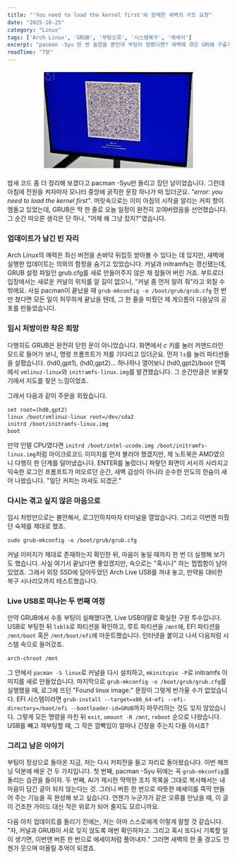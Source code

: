 ```yaml
---
title: "'You need to load the kernel first'와 함께한 새벽의 구조 요청"
date: "2025-10-25"
category: "Linux"
tags: ['Arch Linux', 'GRUB', '부팅오류', '시스템복구', '에세이']
excerpt: "pacman -Syu 한 번 눌렀을 뿐인데 부팅이 멈췄다면? 새벽에 겪은 GRUB 구출기를 일기처럼 정리했습니다."
readTime: "7분"
---
```


<div style="text-align: center; margin-bottom: 20px; margin-top: 20px;">
<img src="../../images/2025/kernelfault.png" alt="kernel error">
</div>

밤새 코드 좀 더 정리해 보겠다고 pacman -Syu만 돌리고 잤던 날이었습니다. 그런데 아침에 전원을 켜자마자 모니터 중앙에 굵직한 문장 하나가 떠 있더군요. *"error: you need to load the kernel first"*. 머릿속으로는 이미 아침의 시작을 알리는 커피 향이 맴돌고 있었는데, GRUB은 딱 한 줄로 오늘 일정이 완전히 꼬여버렸음을 선언했습니다. 그 순간 떠오른 생각은 단 하나, "어제 왜 그냥 잤지?"였습니다.

### 업데이트가 남긴 빈 자리

Arch Linux의 매력은 최신 버전을 손바닥 뒤집듯 받아볼 수 있다는 데 있지만, 새벽에 실행한 업데이트는 의외의 함정을 숨기고 있었습니다. 커널과 initramfs는 갱신됐는데, GRUB 설정 파일인 grub.cfg를 새로 만들어주지 않은 채 잠들어 버린 거죠. 부트로더 입장에서는 새로운 커널의 위치를 알 길이 없으니, "커널 좀 먼저 알려 줘"라고 외칠 수밖에요. 사실 pacman이 끝났을 때 `grub-mkconfig -o /boot/grub/grub.cfg` 한 번만 쳤다면 모든 일이 허무하게 끝났을 텐데, 그 한 줄을 미뤘던 제 게으름이 다음날의 공포를 만들었습니다.

### 임시 처방이란 작은 희망

다행히도 GRUB은 완전히 닫힌 문이 아니었습니다. 화면에서 *c* 키를 눌러 커맨드라인 모드로 들어가 보니, 명령 프롬프트가 저를 기다리고 있더군요. 먼저 `ls`를 눌러 파티션들을 살폈습니다. (hd0,gpt1), (hd0,gpt2)… 하나하나 열어보니 (hd0,gpt2)/boot 안쪽에서 `vmlinuz-linux`와 `initramfs-linux.img`를 발견했습니다. 그 순간만큼은 보물찾기에서 지도를 찾은 느낌이었죠.

그래서 다음과 같이 주문을 외웠습니다.

```
set root=(hd0,gpt2)
linux /boot/vmlinuz-linux root=/dev/sda2
initrd /boot/initramfs-linux.img
boot
```

만약 인텔 CPU였다면 `initrd /boot/intel-ucode.img /boot/initramfs-linux.img`처럼 마이크로코드 이미지를 먼저 불러야 했겠지만, 제 노트북은 AMD였으니 다행히 한 단계를 덜어냈습니다. ENTER를 눌렀더니 파랗던 화면이 서서히 사라지고 익숙한 로그인 프롬프트가 떠오르던 순간, 새벽 감성이 아니라 순수한 안도의 한숨이 새어 나왔습니다. "일단 커피는 마셔도 되겠군."

### 다시는 겪고 싶지 않은 마음으로

임시 처방만으로는 불안해서, 로그인하자마자 터미널을 열었습니다. 그리고 이번엔 미뤘던 숙제를 제대로 했죠.

```
sudo grub-mkconfig -o /boot/grub/grub.cfg
```

커널 이미지가 제대로 존재하는지 확인한 뒤, 마음이 놓일 때까지 한 번 더 실행해 보기도 했습니다. 사실 여기서 끝났다면 좋았겠지만, 속으로는 "혹시나" 하는 찝찝함이 남아 있었죠. 그래서 외장 SSD에 담아두었던 Arch Live USB를 꺼내 놓고, 만약을 대비한 복구 시나리오까지 테스트했습니다.

### Live USB로 떠나는 두 번째 여정

만약 GRUB에서 수동 부팅이 실패했다면, Live USB야말로 확실한 구원 투수입니다. USB로 부팅한 뒤 `lsblk`로 파티션을 확인하고, 루트 파티션을 `/mnt`에, EFI 파티션을 `/mnt/boot` 혹은 `/mnt/boot/efi`에 마운트했습니다. 인터넷을 붙이고 나서 다음처럼 시스템 속으로 들어갔죠.

```
arch-chroot /mnt
```

그 안에서 `pacman -S linux`로 커널을 다시 설치하고, `mkinitcpio -P`로 initramfs 이미지를 새로 만들었습니다. 마지막으로 `grub-mkconfig -o /boot/grub/grub.cfg`를 실행했을 때, 로그에 뜨던 "Found linux image:" 문장이 그렇게 반가울 수가 없었습니다. EFI 시스템이라면 `grub-install --target=x86_64-efi --efi-directory=/boot/efi --bootloader-id=GRUB`까지 마무리하는 것도 잊지 않았습니다. 그렇게 모든 명령을 마친 뒤 `exit`, `umount -R /mnt`, `reboot` 순으로 나왔습니다. USB를 빼고 재부팅할 때, 그 작은 깜빡임이 얼마나 긴장을 주는지 다들 아시죠?

### 그리고 남은 이야기

부팅이 정상으로 돌아온 지금, 저는 다시 커피잔을 들고 자리로 돌아왔습니다. 이번 해프닝 덕분에 배운 건 두 가지입니다. 첫 번째, pacman -Syu 뒤에는 꼭 `grub-mkconfig`를 돌리는 습관을 들이자. 두 번째, AI가 제시한 딱딱한 조치 목록을 그대로 복사해서는 내 마음이 담긴 글이 되지 않는다는 것. 그러니 버튼 한 번으로 따뜻한 에세이를 뚝딱 만들어 주는 기능을 꼭 완성해 보고 싶습니다. 언젠가 누군가가 같은 오류를 만났을 때, 이 글이 건조한 가이드 대신 작은 위로가 되어 줄지도 모르니까요.

다음 아치 업데이트를 돌리기 전에는, 저는 아마 스스로에게 이렇게 말할 것 같습니다. "자, 커널과 GRUB이 서로 잊지 않도록 매번 확인하자고. 그리고 혹시 또다시 기록할 일이 생기면, 이번엔 버튼 한 번으로 에세이처럼 풀어내자." 그러면 새벽의 한 줄 경고도 언젠가 웃으며 떠올릴 추억이 되겠죠.
